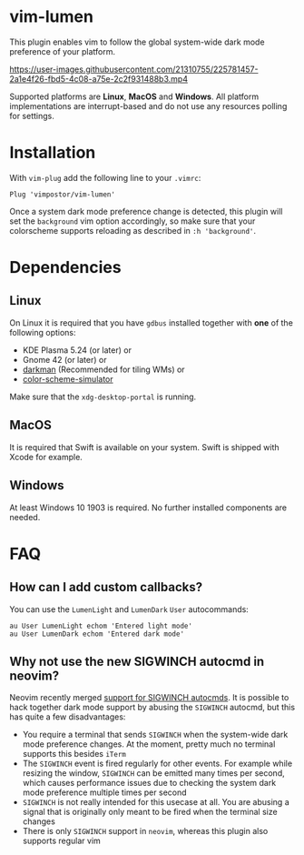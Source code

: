 # vim-lumen

This plugin enables vim to follow the global system-wide dark mode preference of your platform.

https://user-images.githubusercontent.com/21310755/225781457-2a1e4f26-fbd5-4c08-a75e-2c2f931488b3.mp4

Supported platforms are **Linux**, **MacOS** and **Windows**. All platform implementations are interrupt-based and do not use any resources polling for settings.

# Installation

With `vim-plug` add the following line to your `.vimrc`:

```vim
Plug 'vimpostor/vim-lumen'
```

Once a system dark mode preference change is detected, this plugin will set the `background` vim option accordingly, so make sure that your colorscheme supports reloading as described in `:h 'background'`.

# Dependencies

## Linux

On Linux it is required that you have `gdbus` installed together with **one** of the following options:

- KDE Plasma 5.24 (or later) or
- Gnome 42 (or later) or
- [darkman](https://gitlab.com/WhyNotHugo/darkman) (Recommended for tiling WMs) or
- [color-scheme-simulator](https://gitlab.gnome.org/exalm/color-scheme-simulator)

Make sure that the `xdg-desktop-portal` is running.

## MacOS

It is required that Swift is available on your system. Swift is shipped with Xcode for example.

## Windows

At least Windows 10 1903 is required. No further installed components are needed.

# FAQ

## How can I add custom callbacks?

You can use the `LumenLight` and `LumenDark` `User` autocommands:
```vim
au User LumenLight echom 'Entered light mode'
au User LumenDark echom 'Entered dark mode'
```

## Why not use the new SIGWINCH autocmd in neovim?

Neovim recently merged [support for SIGWINCH autocmds](https://github.com/neovim/neovim/pull/18029). It is possible to hack together dark mode support by abusing the `SIGWINCH` autocmd, but this has quite a few disadvantages:

- You require a terminal that sends `SIGWINCH` when the system-wide dark mode preference changes. At the moment, pretty much no terminal supports this besides `iTerm`
- The `SIGWINCH` event is fired regularly for other events. For example while resizing the window, `SIGWINCH` can be emitted many times per second, which causes performance issues due to checking the system dark mode preference multiple times per second
- `SIGWINCH` is not really intended for this usecase at all. You are abusing a signal that is originally only meant to be fired when the terminal size changes
- There is only `SIGWINCH` support in `neovim`, whereas this plugin also supports regular vim
